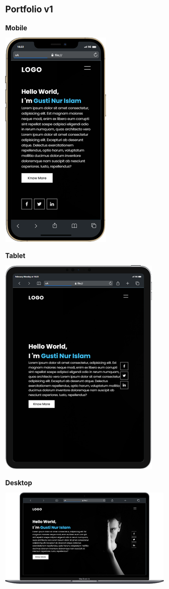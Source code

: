 # Portfolio v1

## Mobile
![Mobile View](ui/mobile.png)

## Tablet
![Tablet View](ui/tablet.png)

## Desktop
![Desktop View](ui/desktop.png)